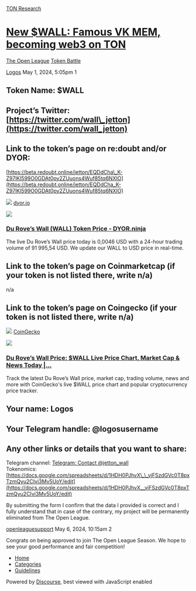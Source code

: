 [TON Research](/)

# [New $WALL: Famous VK MEM, becoming web3 on TON](/t/new-wall-famous-vk-mem-becoming-web3-on-ton/15518)

[The Open League](/c/the-open-league/token-leaderboard/57)  [Token Battle](/c/the-open-league/token-leaderboard/57) 

    

[Logos](https://tonresear.ch/u/Logos)   May 1, 2024, 5:05pm  1

## [](#token-name-wall-1)Token Name: $WALL

## [](#projects-twitter-httpstwittercomwall_jetton-2)Project’s Twitter: [https://twitter.com/wall\_jetton](https://twitter.com/wall_jetton)

## [](#link-to-the-tokens-page-on-redoubt-andor-dyor-3)Link to the token’s page on re:doubt and/or DYOR:

[https://beta.redoubt.online/jetton/EQDdCha\_K-Z97lKl599O0GDAt0py2ZUuons4Wuf85tq6NXIO](https://beta.redoubt.online/jetton/EQDdCha_K-Z97lKl599O0GDAt0py2ZUuons4Wuf85tq6NXIO)

![](https://tonresear.ch/uploads/default/original/2X/c/c5e93afbbdbbeaa8a2c234892d02dfdeaefc6a3b.png) [dyor.io](https://dyor.io/ru/token/EQDdCha_K-Z97lKl599O0GDAt0py2ZUuons4Wuf85tq6NXIO)

![](https://tonresear.ch/uploads/default/optimized/2X/b/b826500d1ea599b9a15cbb37efa203b130ae8664_2_690x362.jpeg)

### [Du Rove’s Wall (WALL) Token Price - DYOR.ninja](https://dyor.io/ru/token/EQDdCha_K-Z97lKl599O0GDAt0py2ZUuons4Wuf85tq6NXIO)

The live Du Rove’s Wall price today is 0,0046 USD with a 24-hour trading volume of 91 995,54 USD. We update our WALL to USD price in real-time.

## [](#link-to-the-tokens-page-on-coinmarketcap-if-your-token-is-not-listed-there-write-na-4)Link to the token’s page on Coinmarketcap (if your token is not listed there, write n/a)

n/a

## [](#link-to-the-tokens-page-on-coingecko-if-your-token-is-not-listed-there-write-na-5)Link to the token’s page on Coingecko (if your token is not listed there, write n/a)

![](https://tonresear.ch/uploads/default/original/2X/b/b2dc86e7aad451087bd4a54b50760e9b2e49b900.png) [CoinGecko](https://www.coingecko.com/en/coins/du-rove-s-wall)

![](https://tonresear.ch/uploads/default/original/2X/c/c4774f70a75bf513bdc8b56b2832abd2cce7743f.png)

### [Du Rove’s Wall Price: $WALL Live Price Chart, Market Cap & News Today |...](https://www.coingecko.com/en/coins/du-rove-s-wall)

Track the latest Du Rove’s Wall price, market cap, trading volume, news and more with CoinGecko's live $WALL price chart and popular cryptocurrency price tracker.

## [](#your-name-logos-6)Your name: Logos

## [](#your-telegram-handle-logosusername-7)Your Telegram handle: @logosusername

## [](#any-other-links-or-details-that-you-want-to-share-8)Any other links or details that you want to share:

Telegram channel: [Telegram: Contact @jetton\_wall](https://t.me/jetton_wall)  
Tokenomics: [https://docs.google.com/spreadsheets/d/1HDH0PJhvX\_\_vjFSzdGVc0T8pxTzmQyu2CIvi3Mv5UoY/edit](https://docs.google.com/spreadsheets/d/1HDH0PJhvX__vjFSzdGVc0T8pxTzmQyu2CIvi3Mv5UoY/edit)

By submitting the form I confirm that the data I provided is correct and I fully understand that in case of the contrary, my project will be permanently eliminated from The Open League.

 

[openleaguesupport](https://tonresear.ch/u/openleaguesupport) May 6, 2024, 10:15am  2

Congrats on being approved to join The Open League Season. We hope to see your good performance and fair competition!

 

*   [Home](/)
*   [Categories](/categories)
*   [Guidelines](/guidelines)

Powered by [Discourse](https://www.discourse.org), best viewed with JavaScript enabled